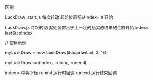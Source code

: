 区别

LuckDraw_start.js
每次转动 起始位置都从Index= 0 开始

LuckDraw.js
每次转动 起始位置出于上一次的抽奖的结果的位置开始 index= lastStopIndex


// 使用示例

myLuckDraw = new LuckDraw(this.prizeList, 3, 15);


myLuckDraw.run(index，runing, runend)

index = 中奖下标
runind 运行时回调
runend 运行结束回调
